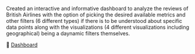 Created an interactive and informative dashboard to analyze the reviews of British Airlines with the option of picking the desired available metrics and other filters (6 different types) if there is to be understood about specific data points along with the visualizations (4 different visualizations including geographical) being a daynamic filters themselves. 

🔗 [Dashboard](https://public.tableau.com/app/profile/vishnu.vamshi.vidyapathi.sharma/viz/AirlinesReviewsDashboard/Dashboard1)
